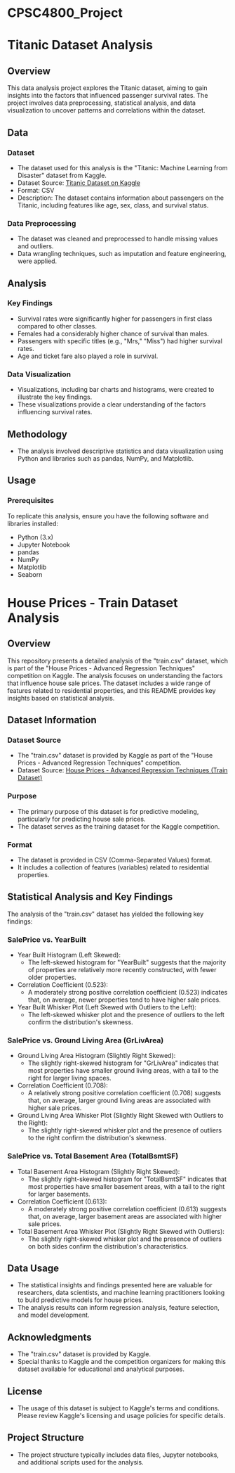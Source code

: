 # CPSC4800_Project
# Titanic Dataset Analysis

## Overview

This data analysis project explores the Titanic dataset, aiming to gain insights into the factors that influenced passenger survival rates. The project involves data preprocessing, statistical analysis, and data visualization to uncover patterns and correlations within the dataset.

## Data

### Dataset

- The dataset used for this analysis is the "Titanic: Machine Learning from Disaster" dataset from Kaggle.
- Dataset Source: [Titanic Dataset on Kaggle](https://www.kaggle.com/c/titanic/data)
- Format: CSV
- Description: The dataset contains information about passengers on the Titanic, including features like age, sex, class, and survival status.

### Data Preprocessing

- The dataset was cleaned and preprocessed to handle missing values and outliers.
- Data wrangling techniques, such as imputation and feature engineering, were applied.

## Analysis

### Key Findings

- Survival rates were significantly higher for passengers in first class compared to other classes.
- Females had a considerably higher chance of survival than males.
- Passengers with specific titles (e.g., "Mrs," "Miss") had higher survival rates.
- Age and ticket fare also played a role in survival.

### Data Visualization

- Visualizations, including bar charts and histograms, were created to illustrate the key findings.
- These visualizations provide a clear understanding of the factors influencing survival rates.

## Methodology

- The analysis involved descriptive statistics and data visualization using Python and libraries such as pandas, NumPy, and Matplotlib.

## Usage

### Prerequisites

To replicate this analysis, ensure you have the following software and libraries installed:

- Python (3.x)
- Jupyter Notebook
- pandas
- NumPy
- Matplotlib
- Seaborn

# House Prices - Train Dataset Analysis

## Overview

This repository presents a detailed analysis of the "train.csv" dataset, which is part of the "House Prices - Advanced Regression Techniques" competition on Kaggle. The analysis focuses on understanding the factors that influence house sale prices. The dataset includes a wide range of features related to residential properties, and this README provides key insights based on statistical analysis.

## Dataset Information

### Dataset Source

- The "train.csv" dataset is provided by Kaggle as part of the "House Prices - Advanced Regression Techniques" competition.
- Dataset Source: [House Prices - Advanced Regression Techniques (Train Dataset)](https://www.kaggle.com/c/house-prices-advanced-regression-techniques/data)

### Purpose

- The primary purpose of this dataset is for predictive modeling, particularly for predicting house sale prices.
- The dataset serves as the training dataset for the Kaggle competition.

### Format

- The dataset is provided in CSV (Comma-Separated Values) format.
- It includes a collection of features (variables) related to residential properties.

## Statistical Analysis and Key Findings

The analysis of the "train.csv" dataset has yielded the following key findings:

### SalePrice vs. YearBuilt

- Year Built Histogram (Left Skewed):
  - The left-skewed histogram for "YearBuilt" suggests that the majority of properties are relatively more recently constructed, with fewer older properties.
- Correlation Coefficient (0.523):
  - A moderately strong positive correlation coefficient (0.523) indicates that, on average, newer properties tend to have higher sale prices.
- Year Built Whisker Plot (Left Skewed with Outliers to the Left):
  - The left-skewed whisker plot and the presence of outliers to the left confirm the distribution's skewness.

### SalePrice vs. Ground Living Area (GrLivArea)

- Ground Living Area Histogram (Slightly Right Skewed):
  - The slightly right-skewed histogram for "GrLivArea" indicates that most properties have smaller ground living areas, with a tail to the right for larger living spaces.
- Correlation Coefficient (0.708):
  - A relatively strong positive correlation coefficient (0.708) suggests that, on average, larger ground living areas are associated with higher sale prices.
- Ground Living Area Whisker Plot (Slightly Right Skewed with Outliers to the Right):
  - The slightly right-skewed whisker plot and the presence of outliers to the right confirm the distribution's skewness.

### SalePrice vs. Total Basement Area (TotalBsmtSF)

- Total Basement Area Histogram (Slightly Right Skewed):
  - The slightly right-skewed histogram for "TotalBsmtSF" indicates that most properties have smaller basement areas, with a tail to the right for larger basements.
- Correlation Coefficient (0.613):
  - A moderately strong positive correlation coefficient (0.613) suggests that, on average, larger basement areas are associated with higher sale prices.
- Total Basement Area Whisker Plot (Slightly Right Skewed with Outliers):
  - The slightly right-skewed whisker plot and the presence of outliers on both sides confirm the distribution's characteristics.

## Data Usage

- The statistical insights and findings presented here are valuable for researchers, data scientists, and machine learning practitioners looking to build predictive models for house prices.
- The analysis results can inform regression analysis, feature selection, and model development.

## Acknowledgments

- The "train.csv" dataset is provided by Kaggle.
- Special thanks to Kaggle and the competition organizers for making this dataset available for educational and analytical purposes.

## License

- The usage of this dataset is subject to Kaggle's terms and conditions. Please review Kaggle's licensing and usage policies for specific details.

## Project Structure

- The project structure typically includes data files, Jupyter notebooks, and additional scripts used for the analysis.


